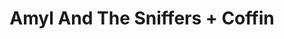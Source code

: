 ---
layout: post
category: concert
title: Amyl And The Sniffers + Coffin
artists: 
- Amyl And The Sniffers
- Coffin
place: 
- Élysée Montmartre
country: France
city: Paris
---